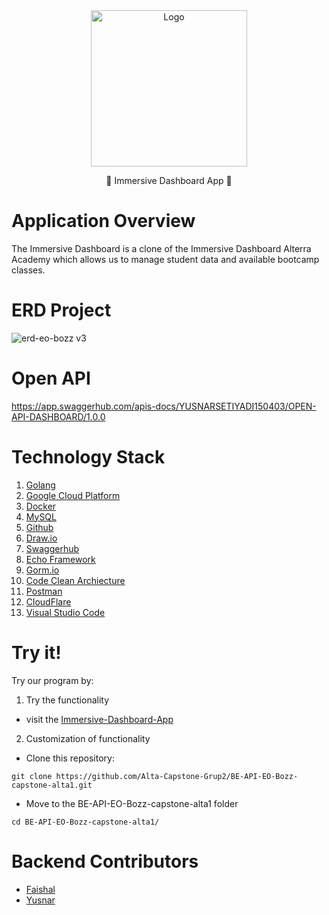<div align="center">
   <a href="https://github.com/Alta-Capstone-Grup2/BE-API-EO-Bozz-capstone-alta1">
    <img src="https://academy.alterra.id/wp-content/uploads/2022/06/Logo-Colour-Transparant-1.png" alt="Logo" width="250px">
  </a>

<p align="center">
   💫 Immersive Dashboard App 💫
</div>

# Application Overview

The Immersive Dashboard is a clone of the Immersive Dashboard Alterra Academy which allows us to manage student data and available bootcamp classes.

# ERD Project

![erd-eo-bozz v3](https://user-images.githubusercontent.com/116538882/211174918-36b8da21-c936-4aae-b1fc-2136b120f15a.jpg)


# Open API 

https://app.swaggerhub.com/apis-docs/YUSNARSETIYADI150403/OPEN-API-DASHBOARD/1.0.0

# Technology Stack

1. [Golang](https://go.dev/)
2. [Google Cloud Platform](https://cloud.google.com/)
3. [Docker](https://www.docker.com/)
4. [MySQL](https://www.mysql.com/)
5. [Github](https://github.com/)
6. [Draw.io](https://app.diagrams.net)
7. [Swaggerhub](https://app.swaggerhub.com)
8. [Echo Framework](https://echo.labstack.com)
9. [Gorm.io](https://gorm.io)
10. [Code Clean Archiecture](https://blog.cleancoder.com/uncle-bob/2012/08/13/the-clean-architecture.html)
11. [Postman](https://www.postman.com)
15. [CloudFlare](https://www.cloudflare.com)
16. [Visual Studio Code](https://code.visualstudio.com)

# Try it!

Try our program by:

1. Try the functionality

- visit the [Immersive-Dashboard-App](https://irisminty.my.id)

2. Customization of functionality

- Clone this repository:
```
git clone https://github.com/Alta-Capstone-Grup2/BE-API-EO-Bozz-capstone-alta1.git
```
- Move to the BE-API-EO-Bozz-capstone-alta1 folder
```
cd BE-API-EO-Bozz-capstone-alta1/
```

# Backend Contributors

- [Faishal](https://github.com/mfaishal882)
- [Yusnar](https://github.com/yusnarsetiyadi)
